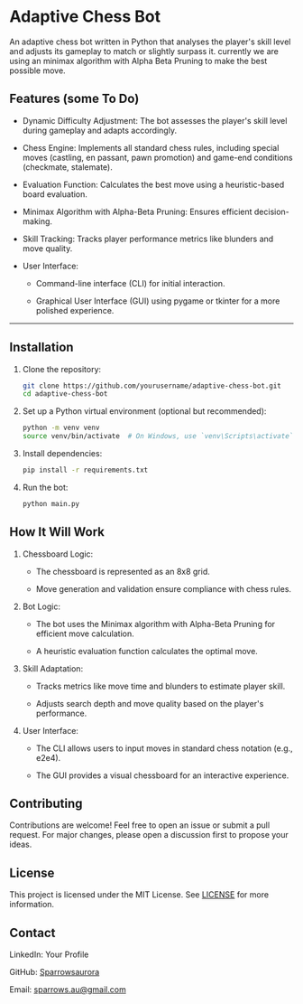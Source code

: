 # Adaptive Chess Bot

An adaptive chess bot written in Python that analyses the player's skill level and adjusts its gameplay to match or slightly surpass it.
currently we are using an minimax algorithm with Alpha Beta Pruning to make the best possible move.

## Features (some To Do)

- Dynamic Difficulty Adjustment: The bot assesses the player's skill level during gameplay and adapts accordingly.

- Chess Engine: Implements all standard chess rules, including special moves (castling, en passant, pawn promotion) and game-end conditions (checkmate, stalemate).

- Evaluation Function: Calculates the best move using a heuristic-based board evaluation.

- Minimax Algorithm with Alpha-Beta Pruning: Ensures efficient decision-making.

- Skill Tracking: Tracks player performance metrics like blunders and move quality.

- User Interface:

    - Command-line interface (CLI) for initial interaction.

    - Graphical User Interface (GUI) using pygame or tkinter for a more polished experience.

---

## Installation

1. Clone the repository:

    ``` bash
    git clone https://github.com/yourusername/adaptive-chess-bot.git
    cd adaptive-chess-bot
    ```

2. Set up a Python virtual environment (optional but recommended):

    ``` bash
    python -m venv venv
    source venv/bin/activate  # On Windows, use `venv\Scripts\activate`
    ```

3. Install dependencies:

    ``` bash
    pip install -r requirements.txt
    ```

4. Run the bot:

    ``` bash
    python main.py
    ```

## How It Will Work

1. Chessboard Logic:

    - The chessboard is represented as an 8x8 grid.

    - Move generation and validation ensure compliance with chess rules.

2. Bot Logic:

    - The bot uses the Minimax algorithm with Alpha-Beta Pruning for efficient move calculation.

    - A heuristic evaluation function calculates the optimal move.

3. Skill Adaptation:

    - Tracks metrics like move time and blunders to estimate player skill.

    - Adjusts search depth and move quality based on the player's performance.

4. User Interface:

    - The CLI allows users to input moves in standard chess notation (e.g., e2e4).

    - The GUI provides a visual chessboard for an interactive experience.

## Contributing

Contributions are welcome! Feel free to open an issue or submit a pull request. For major changes, please open a discussion first to propose your ideas.

## License

This project is licensed under the MIT License. See [LICENSE](LICENSE) for more information.

## Contact

LinkedIn: Your Profile

GitHub: [Sparrowsaurora](https://github.com/sparrowsaurora)

Email: [sparrows.au@gmail.com](mailto:sparrows.au@gmail.com)
